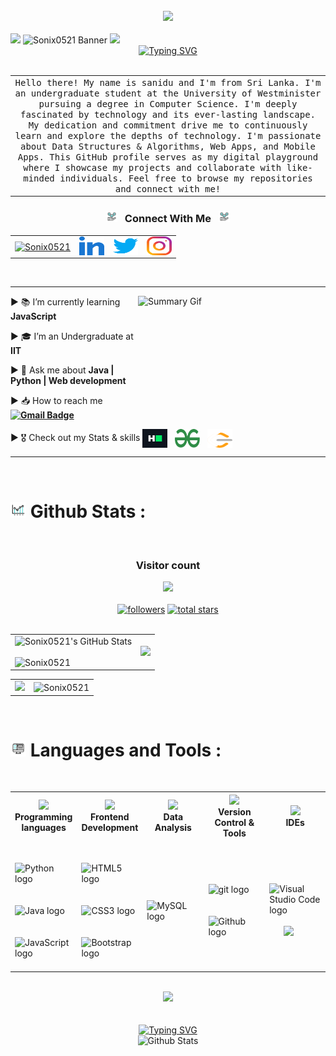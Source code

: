 <br>

<!-- --------------------------------------- Greetings Gif --------------------------------------- -->
<div align="center">
  <img src="https://readme-typing-svg.herokuapp.com?font=Orbitron&size=40&color=%23fe4d00&height=67&duration=3000&center=true&lines=%F0%9F%85%B6%F0%9F%86%81%F0%9F%85%B4%F0%9F%85%B4%F0%9F%86%83%F0%9F%85%B8%F0%9F%85%BD%F0%9F%85%B6%F0%9F%86%82">
</div>
<!-- --------------------------------------------------------------------------------------------- -->


<br>


<!-- --------------------------------------- Animated Horizontal Line --------------------------------------- -->
<img src="https://user-images.githubusercontent.com/73097560/115834477-dbab4500-a447-11eb-908a-139a6edaec5c.gif">
<!-- -------------------------------------------------------------------------------------------------------- -->
<!-- --------------------------------------- GitHub Banner --------------------------------------- -->
<img src="GitHub Profile Banner.gif" alt="Sonix0521 Banner">
<!-- --------------------------------------------------------------------------------------------- -->
<!-- --------------------------------------- Animated Horizontal Line --------------------------------------- -->
<img src="https://user-images.githubusercontent.com/73097560/115834477-dbab4500-a447-11eb-908a-139a6edaec5c.gif">
<!-- -------------------------------------------------------------------------------------------------------- -->


<br>


<!-- ---------------------------------------------------------------------- Welcome Message ---------------------------------------------------------------------- -->
<div align="center">
<a href="https://git.io/typing-svg"><img src="https://readme-typing-svg.herokuapp.com?font=Fira+Code&weight=900&size=25&pause=1000&random=false&width=435&lines=WELCOME+TO+MY+GITHUB+PROFILE+%F0%9F%A4%9D" alt="Typing SVG" /></a>
</div>
<!-- ------------------------------------------------------------------------------------------------------------------------------------------------------------- -->


<br>


<!-- ------------------------------------------------------------------------ GitHub About ----------------------------------------------------------------------- -->
<table width="400">
  <td>
  <div align="center">
    <samp>
      Hello there! My name is sanidu and I'm from Sri Lanka. I'm an undergraduate student at the University of Westminister pursuing a degree in Computer Science.
      I'm deeply fascinated by technology and its ever-lasting landscape. My dedication and commitment drive me to continuously learn and explore the depths of technology.
      I'm passionate about Data Structures & Algorithms, Web Apps, and Mobile Apps. This GitHub profile serves as my digital playground where I showcase my projects and collaborate with like-minded individuals. 
      Feel free to browse my repositories and connect with me!
    </samp>
  </div>
  </td>
</table>
<!-- ------------------------------------------------------------------------------------------------------------------------------------------------------------- -->





<!-- -------------------------------------------------------------------------------------- Social's --------------------------------------------------------------------------------------- -->
<h3 align="center"> <img src="Gif Icons/Connect Icon Gif.gif" width="18px">  &nbsp; Connect With Me &nbsp; <img src="Gif Icons/Connect Icon Gif.gif" width="18px"> </h3>
  
<table align="center">

<td> <a href="mailto:saniduwickramasinghe@gmail.com" target="blank"><img align="center" src="https://img.icons8.com/doodle/2x/gmail-new.png" alt="Sonix0521" height="30" width="30"></a> </td>
<td> <a href="https://www.linkedin.com/in/sanidu-wickramasinghe-649619310/" target="blank"><img align="center" src="https://raw.githubusercontent.com/SubhadeepZilong/SubhadeepZilong/main/icons/Social/linked-in-alt.svg" alt="Sonix0521" height="30" width="40"/></a> </td>
<td> <a href="https://x.com/Sanidu0521" target="blank"><img align="center" src="https://raw.githubusercontent.com/SubhadeepZilong/SubhadeepZilong/main/icons/Social/twitter.svg" alt="Sonix0521" height="30" width="40" /></a> </td> 
<td> <a href="https://instagram.com/_mahith.007" target="blank"><img align="center" src="https://raw.githubusercontent.com/SubhadeepZilong/SubhadeepZilong/main/icons/Social/instagram.svg" alt="Sonix0521" height="30" width="40"/></a> </td>
</div>

</table>
<!-- --------------------------------------------------------------------------------------------------------------------------------------------------------------------------------------- -->


<br>


<!-- ---------------------------------------------------------------------- Profile Summary ---------------------------------------------------------------------- -->
---
<a target="_blank">
  <img align="right" height="200" width="300" alt="Summary Gif" src="https://github.com/JayantGoel001/JayantGoel001/blob/master/GIF/code.gif">
</a>

▶ 📚 I’m currently learning **JavaScript**

▶ 🎓 I’m an Undergraduate at **IIT**

▶ 💬 Ask me about **Java | Python | Web development**

▶ 📥 How to reach me &nbsp; **[![Gmail Badge](https://img.shields.io/badge/-saniduwickramasinghe@gmail.com-d14836?style=flat-square&logo=Gmail&logoColor=white&link=mailto:saniduwickramasinghe@gmail.com)](mailto:saniduwickramasinghe@gmail.com)**

▶ 🎖️ Check out my Stats & skills 
<a href="https://www.hackerrank.com/profile/sanidu0521" target="blank"><img align="center" src="https://raw.githubusercontent.com/SubhadeepZilong/SubhadeepZilong/main/icons/Social/hackerrank.svg" alt="Sonix0521" height="30" width="40" /></a> &nbsp; 
<a href="https://www.geeksforgeeks.org/user/saniduaoc5" target="blank"><img align="center" src="https://raw.githubusercontent.com/SubhadeepZilong/SubhadeepZilong/main/icons/Social/geeks-for-geeks.svg" alt="Sonix0521" height="30" width="40" /></a> &nbsp; 
<a href="https://leetcode.com/u/sanidu0521" target="blank"><img align="center" src="https://raw.githubusercontent.com/SubhadeepZilong/SubhadeepZilong/main/icons/Social/leet-code.svg" alt="Sonix0521" height="30" width="40"/></a>

---
<!-- ------------------------------------------------------------------------------------------------------------------------------------------------------------- -->


<br>


<!-- --------------------------------------------------------------------------------------------------------------------------------------------------------------------------------------- -->
# <picture> <img src="Gif Icons/Stats Icon Gif.gif" width="25px"> </picture> Github Stats :

<br>

<!-- ---------------------------------------- Visit Count ---------------------------------------- -->
<div align="center"> 
  <h3 align="center">Visitor count</h3>
  <img src="https://profile-counter.glitch.me/Sonix0521/count.svg"/> 
</div>
<!-- --------------------------------------------------------------------------------------------- -->

<br>

<!-- -------------------------------------------------------------------- Follow & Star Count -------------------------------------------------------------------- -->
<div align="center">
      <a href="https://github.com/Sonix0521?tab=followers">
         <img alt="followers" title="Follow me on Github" src="https://custom-icon-badges.demolab.com/github/followers/Sonix0521?color=236ad3&labelColor=1155ba&style=for-the-badge&logo=person-add&label=Follow&logoColor=white"/></a>
      <a href="https://github.com/Sonix0521?tab=repositories&sort=stargazers">
         <img alt="total stars" title="Total stars on GitHub" src="https://custom-icon-badges.demolab.com/github/stars/Sonix0521?color=55960c&style=for-the-badge&labelColor=488207&logo=star"/></a>
</div>
<!-- ------------------------------------------------------------------------------------------------------------------------------------------------------------- -->

<br>

<table align="center">
<a href="https://github.com/Sonix0521">
    <td>
      <img width="400px" src="https://github-readme-stats.vercel.app/api?username=Sonix0521&show_icons=true&count_private=true&theme=shades-of-purple&icon_color=fad000" alt="Sonix0521's GitHub Stats">
      <br><br>
      <img width="400px" src="https://github-readme-streak-stats.herokuapp.com/?user=Sonix0521&count_private=true&theme=radical&date" alt="Sonix0521"/>
    </td>
    <td>
      <img width="400px" src="https://i.giphy.com/media/v1.Y2lkPTc5MGI3NjExcWw0amhheDNnOGQzY3A5bmpxbzdsY3loN2Y1OHJ2OGhiYzBnZGFiZiZlcD12MV9pbnRlcm5hbF9naWZfYnlfaWQmY3Q9Zw/WmBl8pvjfyYUszw1TS/giphy.gif">
    </td>
</a>
</table>

<table align="center">
    <td>
      <img width="250px" src="https://i.giphy.com/media/v1.Y2lkPTc5MGI3NjExbHBwbmlpM3plYjFhZjdmOXRjYjhqdXNrcTd3a2c3dTcza3l5dmR5dSZlcD12MV9pbnRlcm5hbF9naWZfYnlfaWQmY3Q9Zw/cNrZyXIZHSLYTqtWJI/giphy.gif">
    </td>
    <td>
      <img width="350px" align="center" src="https://github-readme-stats.anuraghazra1.vercel.app/api/top-langs/?username=sonix0521&theme=dark&hide_border=true&no-bg=true&no-frame=true&langs_count=11" alt="Sonix0521"/>
    </td>
</table>
<!-- --------------------------------------------------------------------------------------------------------------------------------------------------------------------------------------- -->


<br>


<!-- --------------------------------------------------------------------------------------------------------------------------------------------------------------------------- -->
# <img src="Gif Icons/Programming Languages Icon Gif.gif" width="25px"> Languages and Tools :

<br>

<table align="center">

<tr>
  <th width="20%"> <picture> <img src = "https://github.com/7oSkaaa/7oSkaaa/blob/main/Images/Programming_Languages.gif?raw=true" width="50px"> </picture> <br> Programming languages </th>
  <th width="20%"> <picture> <img src = "https://github.com/7oSkaaa/7oSkaaa/blob/main/Images/Front_End.gif?raw=true" width="50px"> </picture> <br> Frontend Development </th>
  <th width="20%"> <picture> <img src = "https://github.com/7oSkaaa/7oSkaaa/blob/main/Images/CP_PS.gif?raw=true" width="50px"> </picture> <br> Data Analysis </th>
  <th width="20%"> <picture> <img src = "https://github.com/7oSkaaa/7oSkaaa/blob/main/Images/Software_Tools.gif?raw=true" width="50px"> </picture> <br> Version Control & Tools </th>
  <th width="20%"> <picture> <img src = "https://github.com/7oSkaaa/7oSkaaa/blob/main/Images/IDEs.gif?raw=true" width="50px"> </picture> <br> IDEs </th> 
<tr>

<tr>
  
  <td height="50%"> 
    <br>
    &nbsp;&nbsp;&nbsp;&nbsp;&nbsp; <img src="https://img.shields.io/badge/Python-FFD43B?style=for-the-badge&logo=python&logoColor=blue" alt="Python logo"  title="Python" height="25"/> <br><br>
    &nbsp;&nbsp;&nbsp;&nbsp;&nbsp; <img src="https://img.shields.io/badge/Java-ED8B00?style=for-the-badge&logo=java&logoColor=white" alt="Java logo"  title="Java" height="25"/> <br><br>
    &nbsp;&nbsp;&nbsp;&nbsp;&nbsp; <img src="https://img.shields.io/badge/JavaScript-323330?style=for-the-badge&logo=javascript&logoColor=F7DF1E" alt="JavaScript logo" title="JavaScript" height="25"/> <br><br>
  </td>
  
  <td height="50%">
    <br>
    &nbsp;&nbsp;&nbsp;&nbsp;&nbsp; <img src="https://img.shields.io/badge/HTML5-E34F26?style=for-the-badge&logo=html5&logoColor=white" alt="HTML5 logo" title="HTML5" height="25"/> <br><br>
    &nbsp;&nbsp;&nbsp;&nbsp;&nbsp; <img src="https://img.shields.io/badge/CSS3-1572B6?style=for-the-badge&logo=css3&logoColor=white" alt="CSS3 logo" title="CSS3" height="25"/> <br><br>
    &nbsp;&nbsp;&nbsp;&nbsp;&nbsp; <img src="https://img.shields.io/badge/Bootstrap-563D7C?style=for-the-badge&logo=bootstrap&logoColor=white" alt="Bootstrap logo" title="Bootstrap" height="25"/> <br><br>
  </td>

  <td height="50%">
    <br>
    &nbsp;&nbsp;&nbsp;&nbsp;&nbsp;&nbsp;&nbsp; <img src="https://img.shields.io/badge/MySQL-005C84?style=for-the-badge&logo=mysql&logoColor=white" alt="MySQL logo" title="MySQL" height="25"/> <br><br>
  </td>

  <td height="50%">
    <br>
    &nbsp;&nbsp;&nbsp;&nbsp;&nbsp; <img src="https://img.shields.io/badge/GIT-E44C30?style=for-the-badge&logo=git&logoColor=white" alt="git logo" title="Git" height="25"/> <br><br>
    &nbsp;&nbsp;&nbsp;&nbsp;&nbsp; <img src="https://img.shields.io/badge/GitHub-100000?style=for-the-badge&logo=github&logoColor=white" alt="Github logo" title="Github" height="25"/> <br><br>
  </td>

  <td height="50%">
    <br>
    &nbsp;&nbsp;&nbsp;&nbsp;&nbsp; <img src="https://img.shields.io/badge/VSCode-0078D4?style=for-the-badge&logo=visual%20studio%20code&logoColor=white" alt="Visual Studio Code logo" title="Visual Studio Code" height="25"/> <br><br>
    &nbsp;&nbsp;&nbsp;&nbsp;&nbsp; <img src="https://img.shields.io/badge/pycharm-143?style=for-the-badge&logo=pycharm&logoColor=black&color=black&labelColor=green" height="25"> <br><br>
  </td>

</tr>

</table>
<!-- --------------------------------------------------------------------------------------------------------------------------------------------------------------------------- -->


<br>


<!-- ----------------------------------------------------------------------------- Keep Coding Gif ----------------------------------------------------------------------------- -->
<div align="center">
<img width="420px" src="https://i.giphy.com/media/v1.Y2lkPTc5MGI3NjExdzBzYWcxdHFmY2ZjdHY5ZGZscWYwZWZ3aHh5dDlzaDVnbTN1bGEzOSZlcD12MV9pbnRlcm5hbF9naWZfYnlfaWQmY3Q9Zw/CcwLAV11cALh3OuEJ5/giphy.gif">
</div>
<!-- --------------------------------------------------------------------------------------------------------------------------------------------------------------------------- -->


<br>


<!-- ---------------------------------------------------------------------- Thankyou Message ---------------------------------------------------------------------- -->
<br>
<div align="center">
<a href="https://git.io/typing-svg"><img src="https://readme-typing-svg.herokuapp.com?font=Fira+Code&weight=900&size=30&pause=1000&color=F7206A&center=true&vCenter=true&random=false&width=435&lines=THANK+YOU+FOR+VISITING+%F0%9F%91%8B%F0%9F%8F%BC" alt="Typing SVG" /></a>
</div>
<!-- -------------------------------------------------------------------------------------------------------------------------------------------------------------- -->


<!-- ----------------------------------------------- Footer Wave ----------------------------------------------- -->
<div align="center">
        <img src="https://raw.githubusercontent.com/bornmay/bornmay/Update/svg/Bottom.svg" alt="Github Stats" />
</div>
<!-- ----------------------------------------------------------------------------------------------------------- -->
